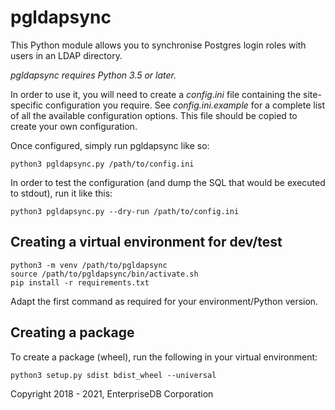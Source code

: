 # pgldapsync

This Python module allows you to synchronise Postgres login roles
with users in an LDAP directory.

*pgldapsync requires Python 3.5 or later.*

In order to use it, you will need to create a _config.ini_ 
file containing the site-specific configuration you require. 
See _config.ini.example_ for a complete list of all the 
available configuration options. This file should be copied to
create your own configuration.

Once configured, simply run pgldapsync like so:

    python3 pgldapsync.py /path/to/config.ini
    
In order to test the configuration (and dump the SQL that would
be executed to stdout), run it like this:

    python3 pgldapsync.py --dry-run /path/to/config.ini

## Creating a virtual environment for dev/test

    python3 -m venv /path/to/pgldapsync
    source /path/to/pgldapsync/bin/activate.sh
    pip install -r requirements.txt
    
Adapt the first command as required for your environment/Python
version.

## Creating a package

To create a package (wheel), run the following in your virtual 
environment:

    python3 setup.py sdist bdist_wheel --universal

Copyright 2018 - 2021, EnterpriseDB Corporation